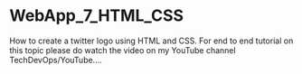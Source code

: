 # WebApp_7_HTML_CSS
How to create a twitter logo using HTML and CSS. For end to end tutorial on this topic please do watch the video on my YouTube channel TechDevOps/YouTube....
